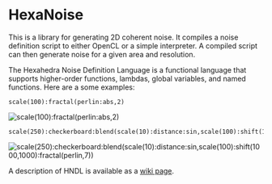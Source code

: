 HexaNoise
=========

This is a library for generating 2D coherent noise.  It compiles a noise
definition script to either OpenCL or a simple interpreter.  A compiled
script can then generate noise for a given area and resolution.

The Hexahedra Noise Definition Language is a functional language that
supports higher-order functions, lambdas, global variables, and named
functions.  Here are a some examples:

    scale(100):fractal(perlin:abs,2)

![scale(100):fractal(perlin:abs,2)](http://i1.minus.com/i8fsgPpfFIngP.png)

    scale(250):checkerboard:blend(scale(10):distance:sin,scale(100):shift(1000,1000):fractal(perlin,7))

![scale(250):checkerboard:blend(scale(10):distance:sin,scale(100):shift(1000,1000):fractal(perlin,7))](http://i1.minus.com/iSeaHIsY9wI4G.png)

A description of HNDL is available as a [wiki page](https://github.com/Nocte-/hexahedra/wiki/Noise-definition-language).

